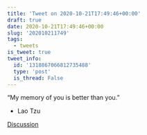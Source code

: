 ```yaml
---
title: 'Tweet on 2020-10-21T17:49:46+00:00'
draft: true
date: 2020-10-21T17:49:46+00:00
slug: '202010211749'
tags:
  - tweets
is_tweet: true
tweet_info:
  id: '1318867066812735488'
  type: 'post'
  is_thread: False
---
```




“My memory of you is better than you.”

- Lao Tzu

[Discussion](https://x.com/sytelus/status/1318867066812735488)
